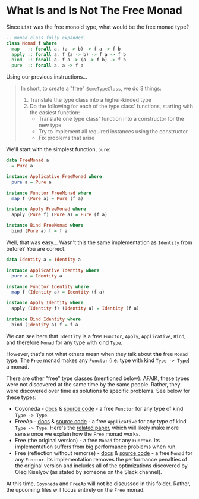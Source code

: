 # What Is and Is Not The Free Monad

Since `List` was the free monoid type, what would be the free monad type?
```haskell
-- monad class fully expanded...
class Monad f where
  map   :: forall a. (a -> b) -> f a -> f b
  apply :: forall a. f (a -> b) -> f a -> f b
  bind  :: forall a. f a -> (a -> f b) -> f b
  pure  :: forall a. a -> f a
```
Using our previous instructions...
> In short, to create a "free" `SomeTypeClass`, we do 3 things:
> 1. Translate the type class into a higher-kinded type
> 2. Do the following for each of the type class' functions, starting with the easiest function:
>     - Translate one type class' function into a constructor for the new type
>     - Try to implement all required instances using the constructor
>     - Fix problems that arise

We'll start with the simplest function, `pure`:
```haskell
data FreeMonad a
  = Pure a

instance Applicative FreeMonad where
  pure a = Pure a

instance Functor FreeMonad where
  map f (Pure a) = Pure (f a)

instance Apply FreeMonad where
  apply (Pure f) (Pure a) = Pure (f a)

instance Bind FreeMonad where
  bind (Pure a) f = f a
```
Well, that was easy... Wasn't this the same implementation as `Identity` from before? You are correct.
```haskell
data Identity a = Identity a

instance Applicative Identity where
  pure a = Identity a

instance Functor Identity where
  map f (Identity a) = Identity (f a)

instance Apply Identity where
  apply (Identity f) (Identity a) = Identity (f a)

instance Bind Identity where
  bind (Identity a) f = f a
```
We can see here that `Identity` is a free `Functor`, `Apply`, `Applicative`, `Bind`, and therefore `Monad` for any type with kind `Type`.

However, that's not what others mean when they talk about **the** free `Monad` type. The `Free` monad makes any `Functor` (i.e. type with kind `Type -> Type`) a monad.

There are other "free" type classes (mentioned below). AFAIK, these types were not discovered at the same time by the same people. Rather, they were discovered over time as solutions to specific problems. See below for these types:
- Coyoneda - [docs](https://pursuit.purescript.org/packages/purescript-free/5.2.0/docs/Data.Coyoneda#t:Coyoneda) & [source code](https://github.com/purescript/purescript-free/blob/v5.1.0/src/Data/Coyoneda.purs#L32) - a free `Functor` for any type of kind `Type -> Type`.
- FreeAp - [docs](https://pursuit.purescript.org/packages/purescript-freeap/5.0.1/docs/Control.Applicative.Free) & [source code](https://github.com/ethul/purescript-freeap/blob/v5.0.1/src/Control/Applicative/Free.purs#L22-L25) - a free `Applicative` for any type of kind `Type -> Type`. Here's the [related paper](https://arxiv.org/pdf/1403.0749.pdf), which will likely make more sense once we explain how the `Free` monad works.
- Free (the original version) - a free `Monad` for any `Functor`. Its implementation suffers from big performance problems when run.
- Free (reflection without remorse) - [docs](https://pursuit.purescript.org/packages/purescript-free/5.2.0/docs/Control.Monad.Free#t:Free) & [source code](https://github.com/purescript/purescript-free/blob/v5.1.0/src/Control/Monad/Free.purs#L37-L37) - a free `Monad` for any `Functor`. Its implementation removes the performance penalties of the original version and includes all of the optimizations discovered by Oleg Kiselyov (as stated by someone on the Slack channel).

At this time, `Coyoneda` and `FreeAp` will not be discussed in this folder. Rather, the upcoming files will focus entirely on the `Free` monad.

